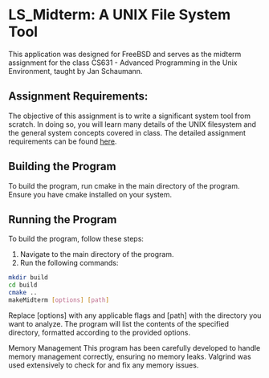 # LS_Midterm: A UNIX File System Tool
This application was designed for FreeBSD and serves as the midterm assignment for the class CS631 - Advanced Programming in the Unix Environment, taught by Jan Schaumann.

## Assignment Requirements:
The objective of this assignment is to write a significant system tool from scratch. In doing so, you will learn many details of the UNIX filesystem and the general system concepts covered in class. The detailed assignment requirements can be found [here](https://stevens.netmeister.org/631/f23-midterm.html).

## Building the Program
To build the program, run cmake in the main directory of the program. Ensure you have cmake installed on your system.

## Running the Program
To build the program, follow these steps:

1. Navigate to the main directory of the program.
2. Run the following commands:

```sh
mkdir build
cd build
cmake ..
makeMidterm [options] [path]
```
Replace [options] with any applicable flags and [path] with the directory you want to analyze. The program will list the contents of the specified directory, formatted according to the provided options.

Memory Management
This program has been carefully developed to handle memory management correctly, ensuring no memory leaks. Valgrind was used extensively to check for and fix any memory issues.

